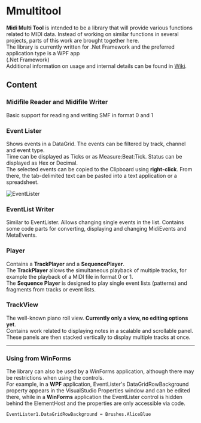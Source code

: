 # Mmultitool
**Midi Multi Tool** is intended to be a library that will provide various functions related to MIDI data. Instead of working on similar functions in several projects, parts of this work are brought together here.  
The library is currently written for .Net Framework and the preferred application type is a WPF app  
(.Net Framework)  
Additional information on usage and internal details can be found in [Wiki](https://github.com/operatortwo/Mmultitool/wiki).



## Content

### Midifile Reader and Midifile Writer
Basic support for reading and writing SMF in format 0 and 1

### Event Lister
Shows events in a DataGrid. The events can be filtered by track, channel and event type.  
Time can be displayed as Ticks or as Measure:Beat:Tick. Status can be displayed as Hex or Decimal.  
The selected events can be copied to the Clipboard using **right-click**. From there, the tab-delimited text can be pasted into a text application or a spreadsheet.  

![EventLister](https://github.com/operatortwo/Mmultitool/assets/88147904/0fed225d-97e5-405e-abbd-e15e66b7ce6a)

### EventList Writer
Similar to EventLister. Allows changing single events in the list. Contains some code parts for converting, displaying and changing MidiEvents and MetaEvents.

### Player
Contains a **TrackPlayer** and a **SequencePlayer**.  
The **TrackPlayer** allows the simultaneous playback of multiple tracks, for example the playback of a MIDI file in format 0 or 1.  
The **Sequence Player** is designed to play single event lists (patterns) and fragments from tracks or event lists.


### TrackView
The well-known piano roll view. **Currently only a view, no editing options yet**.  
Contains work related to displaying notes in a scalable and scrollable panel. These panels are then stacked vertically to display multiple tracks at once.

---
### Using from WinForms
The library can also be used by a WinForms application, although there may be restrictions when using the controls.  
For example, in a **WPF** application, EventLister's DataGridRowBackground property appears in the VisualStudio Properties window and can be edited there, 
while in a **WinForms** application the EventLister control is hidden behind the ElementHost and the properties are only accessible via code.  

```
EventLister1.DataGridRowBackground = Brushes.AliceBlue
```

